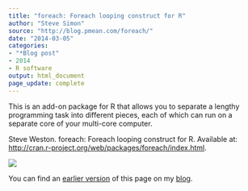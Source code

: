 ```yaml
---
title: "foreach: Foreach looping construct for R"
author: "Steve Simon"
source: "http://blog.pmean.com/foreach/"
date: "2014-03-05"
categories:
- "*Blog post"
- 2014
- R software
output: html_document
page_update: complete
---
```


This is an add-on package for R that allows you to separate a lengthy
programming task into different pieces, each of which can run on a
separate core of your multi-core computer.

<!---More--->

Steve Weston. foreach: Foreach looping construct for R. Available at:
<http://cran.r-project.org/web/packages/foreach/index.html>.

![](http://www.pmean.com/new-images/14/foreach01.png)

You can find an [earlier version][sim1] of this page on my [blog][sim2].

[sim1]: http://blog.pmean.com/foreach/
[sim2]: http://blog.pmean.com